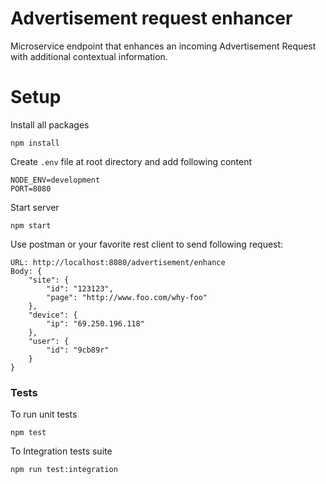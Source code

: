 # Advertisement request enhancer
Microservice endpoint that enhances an incoming Advertisement Request with additional contextual information.

# Setup

Install all packages

```
npm install
```

Create `.env` file at root directory and add following content

```
NODE_ENV=development
PORT=8080
```

Start server

```
npm start
```

Use postman or your favorite rest client to send following request:

```
URL: http://localhost:8080/advertisement/enhance
Body: {
	"site": {
		"id": "123123",
		"page": "http://www.foo.com/why-foo"
	},
	"device": {
		"ip": "69.250.196.118"
	},
	"user": {
		"id": "9cb89r"
	}
}

```

### Tests

To run unit tests

```
npm test
```

To Integration tests suite

```npm run test:integration```




